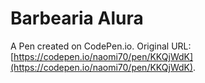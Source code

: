 # Barbearia Alura

A Pen created on CodePen.io. Original URL: [https://codepen.io/naomi70/pen/KKQjWdK](https://codepen.io/naomi70/pen/KKQjWdK).

